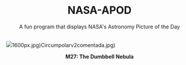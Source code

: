 <div align="center">
  <h1>
    NASA-APOD
  </h1>
</div>
  
<div align="center">
  A fun program that displays NASA's Astronomy Picture of the Day
</div>

<br>

![](https://apod.nasa.gov/apod/image/2305/M27_Cosgrove_2717.jpg)1600px.jpg)Circumpolarv2comentada.jpg)

<p align = "center">
  <b>M27: The Dumbbell Nebula</b>
</p>
